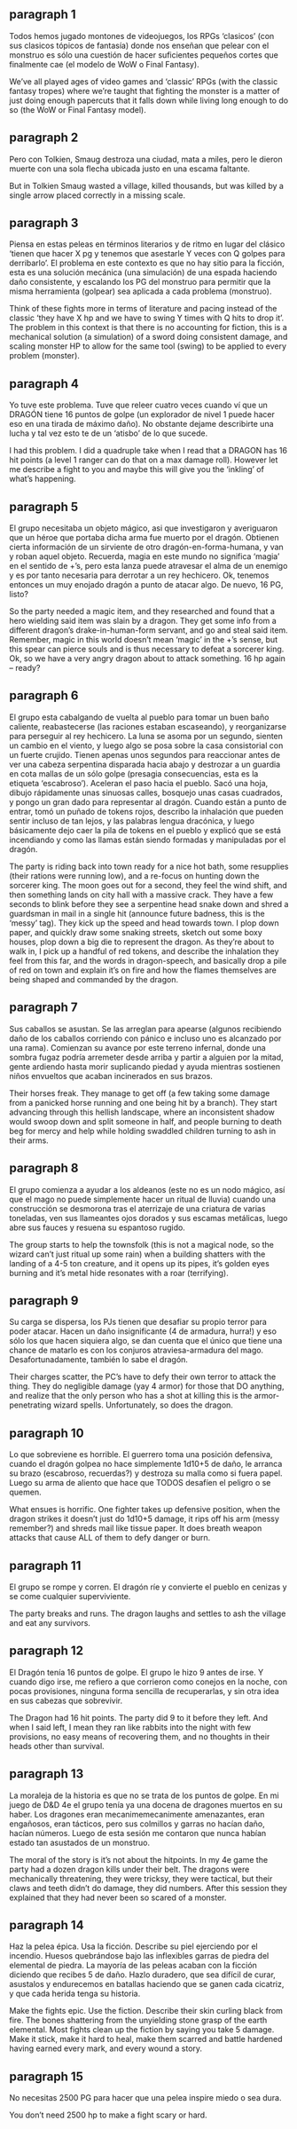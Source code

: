 ## paragraph 1

Todos hemos jugado montones de videojuegos, los RPGs  ‘clasicos’ (con sus clasicos tópicos de fantasía) donde nos enseñan que pelear con el monstruo es sólo una cuestión de hacer suficientes pequeños cortes que finalmente cae (el modelo de WoW o Final Fantasy).

We’ve all played ages of video games and ‘classic’ RPGs (with the classic fantasy tropes) where we’re taught that fighting the monster is a matter of just doing enough papercuts that it falls down while living long enough to do so (the WoW or Final Fantasy model).

## paragraph 2

Pero con Tolkien, Smaug destroza una ciudad, mata a miles, pero le dieron muerte con una sola flecha ubicada justo en una escama faltante.

But in Tolkien Smaug wasted a village, killed thousands, but was killed by a single arrow placed correctly in a missing scale.

## paragraph 3

Piensa en estas peleas en términos literarios y de ritmo en lugar del clásico ‘tienen que hacer X pg y tenemos que asestarle Y veces con Q golpes para derribarlo’. El problema en este contexto es que no hay sitio para la ficción, esta es una solución mecánica (una simulación) de una espada haciendo daño consistente, y escalando los PG del monstruo para permitir que la misma herramienta (golpear) sea aplicada a cada problema (monstruo).

Think of these fights more in terms of literature and pacing instead of the classic ‘they have X hp and we have to swing Y times with Q hits to drop it’.  The problem in this context is that there is no accounting for fiction, this is a mechanical solution (a simulation) of a sword doing consistent damage, and scaling monster HP to allow for the same tool (swing) to be applied to every problem (monster).

## paragraph 4

Yo tuve este problema. Tuve que releer cuatro veces cuando ví que un DRAGÓN tiene 16 puntos de golpe (un explorador de nivel 1 puede hacer eso en una tirada de máximo daño). No obstante dejame describirte una lucha y tal vez esto te de un ‘atisbo’ de lo que sucede.

I had this problem.  I did a quadruple take when I read that a DRAGON has 16 hit points (a level 1 ranger can do that on a max damage roll).  However let me describe a fight to you and maybe this will give you the ‘inkling’ of what’s happening.

## paragraph 5

El grupo necesitaba un objeto mágico, asi que investigaron y averiguaron que un héroe que portaba dicha arma fue muerto por el dragón. Obtienen cierta información de un sirviente de otro dragón-en-forma-humana, y van y roban aquel objeto. Recuerda,  magia en este mundo no significa  ‘magia’ en el sentido de +’s, pero esta lanza puede atravesar el alma de un enemigo y es por tanto necesaria para derrotar a un rey hechicero. Ok, tenemos entonces un muy enojado dragón a punto de atacar algo. De nuevo, 16 PG, listo?

So the party needed a magic item, and they researched and found that a hero wielding said item was slain by a dragon.  They get some info from a different dragon’s drake-in-human-form servant, and go and steal said item.  Remember, magic in this world doesn’t mean ‘magic’ in the +’s sense, but this spear can pierce souls and is thus necessary to defeat a sorcerer king.  Ok, so we have a very angry dragon about to attack something.  16 hp again – ready?

## paragraph 6

El grupo esta cabalgando de vuelta al pueblo para tomar un buen baño caliente, reabastecerse (las raciones estaban escaseando), y reorganizarse para perseguir al rey hechicero. La luna se asoma por un segundo, sienten un cambio en el viento, y luego algo se posa sobre la casa consistorial con un fuerte crujido. Tienen apenas unos segundos para reaccionar antes de ver una cabeza serpentina disparada hacia abajo y destrozar a un guardia en cota mallas de un sólo golpe (presagia consecuencias, esta es la etiqueta ‘escabroso’). Aceleran el paso hacia el pueblo. Sacó una hoja, dibujo rápidamente unas sinuosas calles, bosquejo unas casas cuadrados, y pongo un gran dado para representar al dragón. Cuando están a punto de entrar, tomó un puñado de tokens rojos, describo la inhalación que pueden sentir incluso de tan lejos, y las palabras lengua dracónica, y luego básicamente dejo caer la pila de tokens en el pueblo y explicó que se está incendiando y como las llamas están siendo formadas y manipuladas por el dragón.

The party is riding back into town ready for a nice hot bath, some resupplies (their rations were running low), and a re-focus on hunting down the sorcerer king.  The moon goes out for a second, they feel the wind shift, and then something lands on city hall with a massive crack.  They have a few seconds to blink before they see a serpentine head snake down and shred a guardsman in mail in a single hit (announce future badness, this is the ‘messy’ tag).  They kick up the speed and head towards town.  I plop down paper, and quickly draw some snaking streets, sketch out some boxy houses, plop down a big die to represent the dragon.  As they’re about to walk in, I pick up a handful of red tokens, and describe the inhalation they feel from this far, and the words in dragon-speech, and basically drop a pile of red on town and explain it’s on fire and how the flames themselves are being shaped and commanded by the dragon.

## paragraph 7

Sus caballos se asustan. Se las arreglan para apearse (algunos recibiendo daño de los caballos corriendo con pánico e incluso uno es alcanzado por una rama). Comienzan su avance por este terreno infernal, donde una sombra fugaz podría arremeter desde arriba y partir a alguien por la mitad, gente ardiendo hasta morir suplicando piedad y ayuda mientras sostienen niños envueltos que acaban incinerados en sus brazos.

Their horses freak.  They manage to get off (a few taking some damage from a panicked horse running and one being hit by a branch).  They start advancing through this hellish landscape, where an inconsistent shadow would swoop down and split someone in half, and people burning to death beg for mercy and help while holding swaddled children turning to ash in their arms.

## paragraph 8

El grupo comienza a ayudar a los aldeanos (este no es un nodo  mágico, así que el mago no puede simplemente hacer un ritual de lluvia) cuando una construcción se desmorona tras el aterrizaje de una criatura de varias toneladas, ven sus llameantes ojos dorados y sus escamas metálicas, luego abre sus fauces y resuena su espantoso rugido.

The group starts to help the townsfolk (this is not a magical node, so the wizard can’t just ritual up some rain) when a building shatters with the landing of a 4-5 ton creature, and it opens up its pipes, it’s golden eyes burning and it’s metal hide resonates with a roar (terrifying).

## paragraph 9

Su carga se dispersa, los PJs tienen que desafiar su propio terror para poder atacar. Hacen un daño insignificante (4 de armadura, hurra!) y eso sólo los que hacen siquiera algo, se dan cuenta que el único que tiene una chance de matarlo es con los conjuros  atraviesa-armadura del mago. Desafortunadamente, también lo sabe el dragón.

Their charges scatter, the PC’s have to defy their own terror to attack the thing.  They do negligible damage (yay 4 armor) for those that DO anything, and realize that the only person who has a shot at killing this is the armor-penetrating wizard spells.  Unfortunately, so does the dragon.

## paragraph 10

Lo que sobreviene es horrible. El guerrero toma una posición defensiva, cuando el dragón golpea no hace simplemente 1d10+5 de daño, le arranca su brazo (escabroso, recuerdas?) y destroza su malla como si fuera papel. Luego su arma de aliento que hace que TODOS desafíen el peligro o se quemen.

What ensues is horrific.  One fighter takes up defensive position, when the dragon strikes it doesn’t just do 1d10+5 damage, it rips off his arm (messy remember?) and shreds mail like tissue paper.  It does breath weapon attacks that cause ALL of them to defy danger or burn.

## paragraph 11

El grupo se rompe y corren. El dragón ríe y convierte el pueblo en cenizas y se come cualquier superviviente.

The party breaks and runs.  The dragon laughs and settles to ash the village and eat any survivors.

## paragraph 12

El Dragón tenía 16 puntos de golpe. El grupo le hizo 9 antes de irse. Y cuando digo irse, me refiero a que corrieron como conejos en la noche, con pocas provisiones, ninguna forma sencilla de recuperarlas, y sin otra idea en sus cabezas que sobrevivir.

The Dragon had 16 hit points.  The party did 9 to it before they left.  And when I said left, I mean they ran like rabbits into the night with few provisions, no easy means of recovering them, and no thoughts in their heads other than survival.

## paragraph 13

La moraleja de la historia es que no se trata de los puntos de golpe. En mi juego de D&D 4e el grupo tenía ya una docena de dragones muertos en su haber. Los dragones eran mecanimemecanimente amenazantes, eran engañosos, eran tácticos, pero sus colmillos y garras no hacían daño, hacían números. Luego de esta sesión me contaron que nunca habían estado tan asustados de un monstruo.

The moral of the story is it’s not about the hitpoints.  In my 4e game the party had a dozen dragon kills under their belt.  The dragons were mechanically threatening, they were tricksy, they were tactical, but their claws and teeth didn’t do damage, they did numbers.  After this session they explained that they had never been so scared of a monster.

## paragraph 14

Haz la pelea épica. Usa la ficción. Describe su piel ejerciendo por el incendio. Huesos quebrándose bajo las inflexibles garras de piedra del elemental de piedra. La mayoría de las peleas acaban con la ficción diciendo que recibes 5 de daño. Hazlo duradero, que sea difícil de curar, asustalos y endurecemos en batallas haciendo que se ganen cada cicatriz, y que cada herida tenga su historia.

Make the fights epic.  Use the fiction.  Describe their skin curling black from fire.  The bones shattering from the unyielding stone grasp of the earth elemental.  Most fights clean up the fiction by saying you take 5 damage.  Make it stick, make it hard to heal, make them scarred and battle hardened having earned every mark, and every wound a story.

## paragraph 15

No necesitas 2500 PG para hacer que una pelea inspire miedo o sea dura.

You don’t need 2500 hp to make a fight scary or hard.
<!--stackedit_data:
eyJoaXN0b3J5IjpbMjExMTY1Mjg2OV19
-->